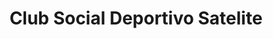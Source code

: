 ---
title: "Club Social Deportivo Satelite"
url: /lima/club-social-deportivo-satelite/
shop: general
---